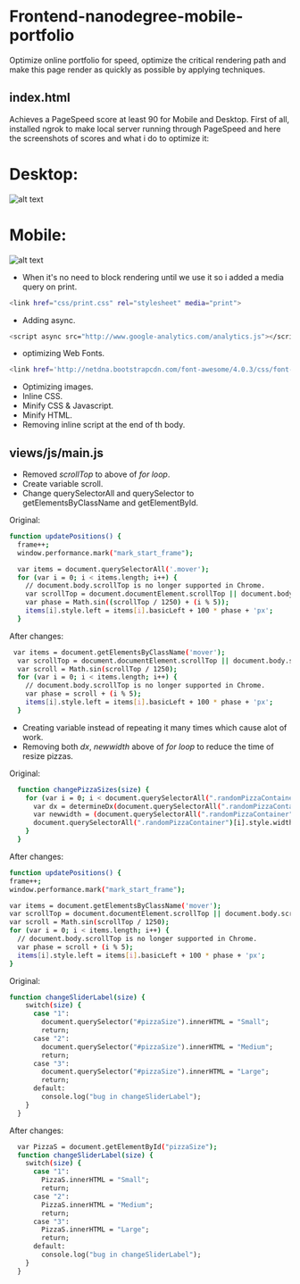 Frontend-nanodegree-mobile-portfolio
============
Optimize online portfolio for speed, optimize the critical rendering path and make this page render as quickly as possible by applying techniques.

## index.html
Achieves a PageSpeed score at least 90 for Mobile and Desktop. First of all, installed ngrok to make local server running through PageSpeed and here the screenshots of scores and what i do to optimize it:
# Desktop:
![alt text](https://b.top4top.net/p_753306xk2.png)
# Mobile:
![alt text](https://a.top4top.net/p_7532lkmf1.png)

* When it's no need to block rendering until we use it so i added a media query on print.
```bash
<link href="css/print.css" rel="stylesheet" media="print">
```
* Adding async.
```bash
<script async src="http://www.google-analytics.com/analytics.js"></script>
```
* optimizing Web Fonts.
```bash
<link href='http://netdna.bootstrapcdn.com/font-awesome/4.0.3/css/font-awesome.css' rel='stylesheet'>
```
* Optimizing images.
* Inline CSS.
* Minify CSS & Javascript.
* Minify HTML.
* Removing inline script at the end of th body.
## views/js/main.js
* Removed _scrollTop_ to above of _for loop_.
* Create variable scroll.
* Change querySelectorAll and querySelector to getElementsByClassName and getElementById.

Original:
```bash
function updatePositions() {
  frame++;
  window.performance.mark("mark_start_frame");

  var items = document.querySelectorAll('.mover');
  for (var i = 0; i < items.length; i++) {
    // document.body.scrollTop is no longer supported in Chrome.
    var scrollTop = document.documentElement.scrollTop || document.body.scrollTop;
    var phase = Math.sin((scrollTop / 1250) + (i % 5));
    items[i].style.left = items[i].basicLeft + 100 * phase + 'px';
  }
```
After changes:
```bash
 var items = document.getElementsByClassName('mover');
  var scrollTop = document.documentElement.scrollTop || document.body.scrollTop;
  var scroll = Math.sin(scrollTop / 1250);
  for (var i = 0; i < items.length; i++) {
    // document.body.scrollTop is no longer supported in Chrome.
    var phase = scroll + (i % 5);
    items[i].style.left = items[i].basicLeft + 100 * phase + 'px';
  }
  ```
* Creating variable instead of repeating it many times which cause alot of work.
* Removing both _dx_, _newwidth_ above of _for loop_ to reduce the time of resize pizzas.

Original:
```bash
  function changePizzaSizes(size) {
    for (var i = 0; i < document.querySelectorAll(".randomPizzaContainer").length; i++) {
      var dx = determineDx(document.querySelectorAll(".randomPizzaContainer")[i], size);
      var newwidth = (document.querySelectorAll(".randomPizzaContainer")[i].offsetWidth + dx) + 'px';
      document.querySelectorAll(".randomPizzaContainer")[i].style.width = newwidth;
    }
  }
  ```
  After changes:
  ```bash
function updatePositions() {
  frame++;
  window.performance.mark("mark_start_frame");

  var items = document.getElementsByClassName('mover');
  var scrollTop = document.documentElement.scrollTop || document.body.scrollTop;
  var scroll = Math.sin(scrollTop / 1250);
  for (var i = 0; i < items.length; i++) {
    // document.body.scrollTop is no longer supported in Chrome.
    var phase = scroll + (i % 5);
    items[i].style.left = items[i].basicLeft + 100 * phase + 'px';
  }
```

Original:

```bash
function changeSliderLabel(size) {
    switch(size) {
      case "1":
        document.querySelector("#pizzaSize").innerHTML = "Small";
        return;
      case "2":
        document.querySelector("#pizzaSize").innerHTML = "Medium";
        return;
      case "3":
        document.querySelector("#pizzaSize").innerHTML = "Large";
        return;
      default:
        console.log("bug in changeSliderLabel");
    }
  }
```
After changes:

```bash
  var PizzaS = document.getElementById("pizzaSize");
  function changeSliderLabel(size) {
    switch(size) {
      case "1":
        PizzaS.innerHTML = "Small";
        return;
      case "2":
        PizzaS.innerHTML = "Medium";
        return;
      case "3":
        PizzaS.innerHTML = "Large";
        return;
      default:
        console.log("bug in changeSliderLabel");
    }
  }
```

